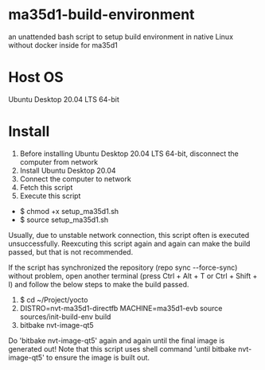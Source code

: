 # ma35d1-build-environment
 an unattended bash script to setup build  environment in native Linux without docker inside for ma35d1

# Host OS
Ubuntu Desktop 20.04 LTS 64-bit

# Install
1. Before installing Ubuntu Desktop 20.04 LTS 64-bit, disconnect the computer from network
2. Install Ubuntu Desktop 20.04
3. Connect the computer to network
4. Fetch this script
5. Execute this script
  * $ chmod +x setup_ma35d1.sh
  * $ source setup_ma35d1.sh

Usually, due to unstable network connection, this script often is executed unsuccessfully. Reexcuting this script again and again can make the build passed, but that is not recommended.

If the script has synchronized the repository (repo sync --force-sync) without problem, open another terminal (press Ctrl + Alt + T or Ctrl + Shift + I) and follow the below steps to make the build passed.

1. $ cd ~/Project/yocto
2. DISTRO=nvt-ma35d1-directfb MACHINE=ma35d1-evb source sources/init-build-env build
3. bitbake nvt-image-qt5

Do 'bitbake nvt-image-qt5' again and again until the final image is generated out! Note that this script uses shell command 'until bitbake nvt-image-qt5' to ensure the image is built out.
